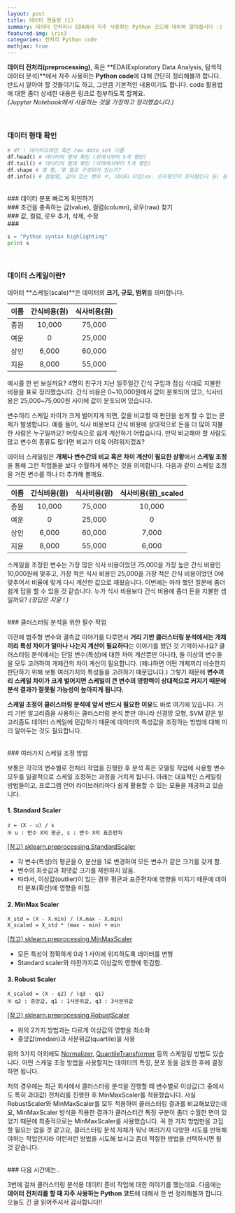 ```yaml
---
layout: post
title: 데이터 핸들링 (1)
summary: 데이터 전처리나 EDA에서 자주 사용하는 Python 코드에 대하여 알아봅시다 :)
featured-img: iris3
categories: 전처리 Python code
mathjax: true
---
```


**데이터 전처리(preprocessing)**, 혹은 **EDA(Exploratory Data Analysis, 탐색적 데이터 분석)**에서 자주 사용하는 **Python code**에 대해 간단히 정리해볼까 합니다. 반드시 알아야 할 것들이기도 하고, 그만큼 기본적인 내용이기도 합니다. code 활용법에 대한 좀더 상세한 내용은 링크로 첨부하도록 할께요.  
*(Jupyter Notebook에서 사용하는 것을 가정하고 정리했습니다.)*

<br>


### 데이터 형태 확인


```python
# df : 데이터프레임 혹은 raw data set 이름
df.head() # 데이터의 형태 확인 (위에서부터 5개 행만)
df.tail() # 데이터의 형태 확인 (아래에서부터 5개 행만)
df.shape # 몇 행, 몇 열로 구성되어 있는가?
df.info() # 컬럼명, 값이 있는 행의 수, 데이터 타입(ex. 숫자형인지 문자형인지 등) 등의 정보


```

<br>
### 데이터 분포 빠르게 확인하기


<br>
### 조건을 충족하는 값(value), 컬럼(column), 로우(raw) 찾기



<br>
### 값, 컬럼, 로우 추가, 삭제, 수정







<br>
###

```python
s = "Python syntax highlighting"
print s
```


<br>

### 데이터 스케일이란?

데이터 **스케일(scale)**은 데이터의 **크기, 규모, 범위**를 의미합니다. 

|이름|간식비용(원)|식사비용(원)|
|:-:|:-:|:-:|
|종원|10,000|75,000|
|여운|0|25,000|
|상인|6,000|60,000|
|지윤|8,000|55,000|

예시를 한 번 보실까요? 4명의 친구가 지난 일주일간 간식 구입과 점심 식대로 지불한 비용을 표로 정리했습니다. 간식 비용은 0~10,000원에서 값이 분포되어 있고, 식사비용은 25,000~75,000원 사이에 값이 분포되어 있습니다.  

변수끼리 스케일 차이가 크게 벌어지게 되면, 값을 비교할 때 판단을 쉽게 할 수 없는 문제가 발생합니다. 예를 들어, 식사 비용보다 간식 비용에 상대적으로 돈을 더 많이 지불한 사람은 누구일까요? 머릿속으로 쉽게 계산하기 어렵습니다. 만약 비교해야 할 사람도 많고 변수의 종류도 많다면 비교가 더욱 어려워지겠죠?

데이터 스케일링은 **개체나 변수간의 비교 혹은 차이 계산이 필요한 상황**에서 **스케일 조정**을 통해 그런 작업들을 보다 수월하게 해주는 것을 의미합니다. 다음과 같이 스케일 조정을 거친 변수를 하나 더 추가해 볼께요.

|이름|간식비용(원)|식사비용(원)|식사비용(원)_scaled|
|:-:|:-:|:-:|:-:|
|종원|10,000|75,000|10,000|
|여운|0|25,000|0|
|상인|6,000|60,000|7,000|
|지윤|8,000|55,000|6,000|

스케일을 조정한 변수는 가장 많은 식사 비용이었던 75,000을 가장 높은 간식 비용인 10,000원에 맞추고, 가장 적은 식사 비용인 25,000을 가장 적은 간식 비용이었던 0에 맞추어서 비율에 맞게 다시 계산한 값으로 채웠습니다. 이번에는 아까 했던 질문에 좀더 쉽게 답을 할 수 있을 것 같습니다. 누가 식사 비용보다 간식 비용에 좀더 돈을 지불한 셈일까요? *(정답은 지윤 ! )*




<br>
### 클러스터링 분석을 위한 필수 작업

이전에 범주형 변수와 결측값 이야기를 다루면서 **거리 기반 클러스터링 분석에서는 개체끼리 특성 차이가 얼마나 나는지 계산이 필요하다**는 이야기를 했던 것 기억하시나요? 클러스터링 분석에서는 단일 변수(특성)에 대한 차이 계산뿐만 아니라, 둘 이상의 변수들을 모두 고려하여 개체간의 차이 계산이 필요합니다. (왜냐하면 어떤 개체끼리 비슷한지 판단하기 위해 보통 여러가지의 특성들을 고려하기 때문입니다.) 그렇기 때문에 **변수끼리 스케일 차이가 크게 벌어지면 스케일이 큰 변수의 영향력이 상대적으로 커지기 때문에 분석 결과가 잘못될 가능성이 높아지게 됩니다.**

**스케일 조정이 클러스터링 분석에 앞서 반드시 필요한 이유**도 바로 여기에 있습니다. 거리 기반 알고리즘을 사용하는 클러스터링 분석 뿐만 아니라 신경망 모형, SVM 같은 알고리즘도 데이터 스케일에 민감하기 때문에 데이터의 특성값을 조정하는 방법에 대해 미리 알아두는 것도 필요합니다. 


<br>
### 여러가지 스케일 조정 방법

보통은 각각의 변수별로 전처리 작업을 진행한 후 분석 혹은 모델링 작업에 사용할 변수 모두를 일괄적으로 스케일 조정하는 과정을 거치게 됩니다. 아래는 대표적인 스케일링 방법들이고, 프로그램 언어 라이브러리마다 쉽게 활용할 수 있는 모듈을 제공하고 있습니다.

#### 1. Standard Scaler
```
z = (X - u) / s
※ u : 변수 X의 평균, s : 변수 X의 표준편차
```
 [[참고] sklearn.preprocessing.StandardScaler]('https://scikit-learn.org/stable/modules/generated/sklearn.preprocessing.StandardScaler.html#sklearn.preprocessing.StandardScaler')
- 각 변수(특성)의 평균을 0, 분산을 1로 변경하여 모든 변수가 같은 크기를 갖게 함.
- 변수의 최솟값과 최댓값 크기를 제한하지 않음. 
- 따라서, 이상값(outlier)이 있는 경우 평균과 표준편차에 영향을 미치기 때문에 데이터 분포(확산)에 영향을 미침.

#### 2. MinMax Scaler
```
X_std = (X - X.min) / (X.max - X.min)
X_scaled = X_std * (max - min) + min
```
[[참고] sklearn.preprocessing.MinMaxScaler]('https://scikit-learn.org/stable/modules/generated/sklearn.preprocessing.MinMaxScaler.html#sklearn.preprocessing.MinMaxScaler')
- 모든 특성이 정확하게 0과 1 사이에 위치하도록 데이터를 변형
- Standard scaler와 마찬가지로 이상값의 영향에 민감함.

#### 3. Robust Scaler
```
X_scaled = (X - q2) / (q3 - q1)
※ q2 : 중앙값, q1 : 1사분위값, q3 : 3사분위값
```
[[참고] sklearn.preprocessing.RobustScaler]('https://scikit-learn.org/stable/modules/generated/sklearn.preprocessing.MinMaxScaler.html#sklearn.preprocessing.MinMaxScaler')
- 위의 2가지 방법과는 다르게 이상값의 영향을 최소화
- 중앙값(medain)과 사분위값(quartile)을 사용

위의 3가지 이외에도 [Normalizer]('https://scikit-learn.org/stable/modules/generated/sklearn.preprocessing.normalize.html#sklearn.preprocessing.normalize'), [QuantileTransformer]('https://scikit-learn.org/stable/modules/generated/sklearn.preprocessing.QuantileTransformer.html#sklearn.preprocessing.QuantileTransformer') 등의 스케일링 방법도 있습니다. 어떤 스케일 조정 방법을 사용할지는 데이터의 특징, 분포 등을 검토한 후에 결정하면 됩니다. 

저의 경우에는 최근 회사에서 클러스터링 분석을 진행할 때 변수별로 이상값(그 중에서도 특히 과대값) 전처리를 진행한 후 MinMaxScaler를 적용했습니다. 사실 RobustScaler와 MinMaxScaler를 모두 적용하여 클러스터링 결과를 비교해보았는데요, MinMaxScaler 방식을 적용한 결과가 클러스터간 특징 구분이 좀더 수월한 면이 있었기 때문에 최종적으로는 MinMaxScaler를 사용했습니다. 꼭 한 가지 방법만을 고집할 필요는 없을 것 같고요, 클러스터링 분석 자체가 워낙 여러가지 다양한 시도를 반복해야하는 작업인지라 이런저런 방법을 시도해 보시고 좀더 적절한 방법을 선택하시면 될 것 같습니다. 


<br>
### 다음 시간에는..

3번에 걸쳐 클러스터링 분석용 데이터 준비 작업에 대한 이야기를 했는데요. 다음에는 **데이터 전처리를 할 때 자주 사용하는 Python 코드**에 대해서 한 번 정리해볼까 합니다. 오늘도 긴 글 읽어주셔서 감사합니다!!















